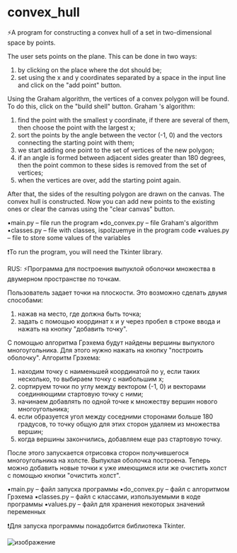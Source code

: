 # convex_hull
⚡️A program for constructing a convex hull of a set in two-dimensional space by points.

The user sets points on the plane. This can be done in two ways:
1) by clicking on the place where the dot should be;
2) set using the x and y coordinates separated by a space in the input line and click on the "add point" button.

Using the Graham algorithm, the vertices of a convex polygon will be found. To do this, click on the "build shell" button. Graham 's algorithm:
1) find the point with the smallest y coordinate, if there are several of them, then choose the point with the largest x;
2) sort the points by the angle between the vector (-1, 0) and the vectors connecting the starting point with them;
3) we start adding one point to the set of vertices of the new polygon;
4) if an angle is formed between adjacent sides greater than 180 degrees, then the point common to these sides is removed from the set of vertices;
5) when the vertices are over, add the starting point again.

After that, the sides of the resulting polygon are drawn on the canvas. The convex hull is constructed.
Now you can add new points to the existing ones or clear the canvas using the "clear canvas" button.

▪️main.py – file run the program
▪️do_convex.py – file Graham's algorithm 
▪️classes.py – file with classes, ispolzuemye in the program code
▪️values.py – file to store some values of the variables

❗️To run the program, you will need the Tkinter library.

RUS:
⚡️Программа для построения выпуклой оболочки множества в двумерном пространстве по точкам.

Пользователь задает точки на плоскости. Это возможно сделать двумя способами:
1) нажав на место, где должна быть точка;
2) задать с помощью координат x и y через пробел в строке ввода и нажать на кнопку "добавить точку".

С помощью алгоритма Грэхема будут найдены вершины выпуклого многоугольника. Для этого нужно нажать на кнопку "построить оболочку". Алгоритм Грэхема:
1) находим точку с наименьшей координатой по y, если таких несколько, то выбираем точку с наибольшим x;
2) сортируем точки по углу между вектором (-1, 0) и векторами соединяющими стартовую точку с ними;
3) начинаем добавлять по одной точке к множеству вершин нового многоугольника;
4) если образуется угол между соседними сторонами больше 180 градусов, то точку общую для этих сторон удаляем из множества вершин;
5) когда вершины закончились, добавляем еще раз стартовую точку.

После этого запускается отрисовка сторон получившегося многоугольника на холсте. Выпуклая оболочка построена.
Теперь можно добавить новые точки к уже имеющимся или же очистить холст с помощью кнопки "очистить холст".

▪️main.py – файл запуска программы
▪️do_convex.py – файл с алгоритмом Грэхема
▪️classes.py – файл с классами, изпользуемыми в коде программы
▪️values.py – файл для хранения некоторых значений переменных

❗️Для запуска программы понадобится библиотека Tkinter.

![изображение](https://user-images.githubusercontent.com/104559877/212192669-61971a6d-2feb-4725-91d2-f34ebbc80852.png)

